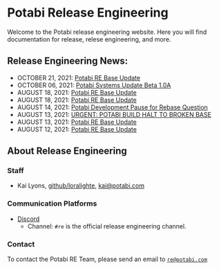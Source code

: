 # Potabi Release Engineering
Welcome to the Potabi release engineering website. Here you will find documentation for release, relese engineering, and more.

## Release Engineering News: 
- OCTOBER 21, 2021: [Potabi RE Base Update](/news/2021/october-21_01)
- OCTOBER 06, 2021: [Potabi Systems Update Beta 1.0A](/news/2021/october-6_01)
- AUGUST 18, 2021: [Potabi RE Base Update](/news/2021/august-18_01)
- AUGUST 18, 2021: [Potabi RE Base Update](/news/2021/august-18_01)
- AUGUST 14, 2021: [Potabi Development Pause for Rebase Question](/news/2021/august-14_01)
- AUGUST 13, 2021: [URGENT: POTABI BUILD HALT TO BROKEN BASE](/news/2021/august-13_02)
- AUGUST 13, 2021: [Potabi RE Base Update](/news/2021/august-13_01)
- AUGUST 12, 2021: [Potabi RE Base Update](/news/2021/august-12_01)

## About Release Engineering
### Staff
- Kai Lyons, [github/loralighte](https://github.com/loralighte), [kai@potabi.com](mailto:kai@potabi.com)

### Communication Platforms
- [Discord](https://discord.com/invite/8s8nNwndtF)
  - Channel: `#re` is the official release engineering channel.

### Contact
To contact the Potabi RE Team, please send an email to [`re@potabi.com`](mailto:re@potabi.com)
